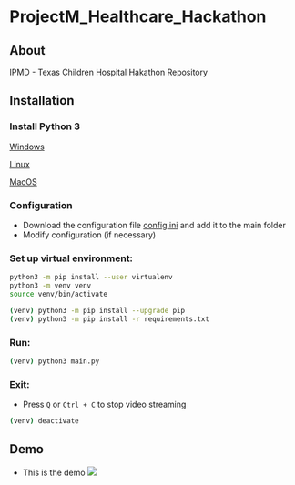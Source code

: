 # ProjectM_Healthcare_Hackathon

## About

IPMD - Texas Children Hospital Hakathon Repository


## Installation
### Install Python 3

[Windows](https://www.python.org/downloads/windows/)

[Linux](https://docs.python-guide.org/starting/install3/linux/)

[MacOS](https://docs.python-guide.org/starting/install3/osx/)

### Configuration
- Download the configuration file [config.ini](https://www.notion.so/ProjectM_Healthcare_Hackathon-fb305d38f7594c178593d6a60c104020) and add it to the main folder
- Modify configuration (if necessary)

### Set up virtual environment:
```bash
python3 -m pip install --user virtualenv
python3 -m venv venv
source venv/bin/activate
```
```bash
(venv) python3 -m pip install --upgrade pip
(venv) python3 -m pip install -r requirements.txt
```

### Run:
```bash
(venv) python3 main.py
```

### Exit:
- Press ```Q``` or ```Ctrl + C``` to stop video streaming
```bash
(venv) deactivate 
```

## Demo
- This is the demo
![](demo.gif)